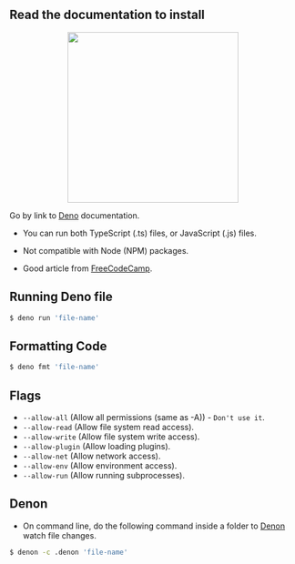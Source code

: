 ## Read the documentation to install

<p align="center">
  <img src="https://miro.medium.com/max/1000/1*jPBtd4GQBjJ0KcyFyqcpBg.png" width="300">
</p>

Go by link to [Deno](https://deno.land/) documentation.

- You can run both TypeScript (.ts) files, or JavaScript (.js) files.

- Not compatible with Node (NPM) packages.

- Good article from [FreeCodeCamp](https://www.freecodecamp.org/news/the-deno-handbook/).

## Running Deno file

```bash
$ deno run 'file-name'
```

## Formatting Code

```bash
$ deno fmt 'file-name'
```

## Flags

- `--allow-all` (Allow all permissions (same as -A)) - `Don't use it`.
- `--allow-read` (Allow file system read access).
- `--allow-write` (Allow file system write access).
- `--allow-plugin` (Allow loading plugins).
- `--allow-net` (Allow network access).
- `--allow-env` (Allow environment access).
- `--allow-run` (Allow running subprocesses).

## Denon

- On command line, do the following command inside a folder to [Denon](https://github.com/eliassjogreen/denon) watch file changes.

```bash
$ denon -c .denon 'file-name'
```